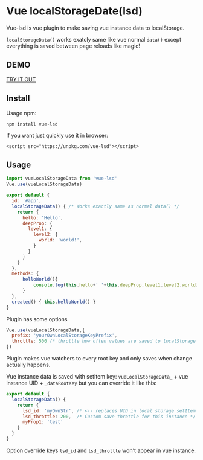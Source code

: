 # Vue localStorageDate(lsd)
Vue-lsd is vue plugin to make saving vue instance data to localStorage.

`localStorageData()` works exatcly same like vue normal `data()` except everything is saved between page reloads like magic!

## DEMO
[TRY IT OUT](https://codepen.io/Napzu/full/ddbZyv/)

## Install
Usage npm:
```
npm install vue-lsd
```
If you want just quickly use it in browser:
```
<script src="https://unpkg.com/vue-lsd"></script>
```
## Usage

```javascript
import vueLocalStorageData from 'vue-lsd'
Vue.use(vueLocalStorageData)

export default {
  id: '#app',
  localStorageData() { /* Works exactly same as normal data() */
    return {
      hello: 'Hello',
      deepProp: {
        level1: {
          level2: {
            world: 'world!',
          }
        }
      }
    }
  },
  methods: {
      helloWorld(){
          console.log(this.hello+' '+this.deepProp.level1.level2.world)
      }
  },
  created() { this.helloWorld() }
}
```

Plugin has some options
```javascript
Vue.use(vueLocalStorageData,{
  prefix: 'yourOwnLocalStorageKeyPrefix',
  throttle: 500 /* throttle how often values are saved to localStorage */
})
```
Plugin makes vue watchers to every root key and only saves when change actually happens.

Vue instance data is saved with setItem key:
`vueLocalStorageData_` + vue instance UID + `_dataRootKey`
but you can override it like this:
```javascript
export default {
  localStorageData() {
    return {
      lsd_id: 'myOwnStr', /* <-- replaces UID in local storage setItem key */
      lsd_throttle: 200,  /* Custom save throttle for this instance */
      myProp1: 'test'
    }
  }
}
```

Option override keys `lsd_id` and `lsd_throttle` won't appear in vue instance.

